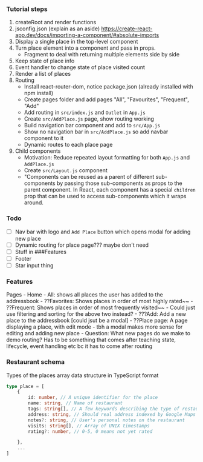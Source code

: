 
### Tutorial steps
1. createRoot and render functions
1. jsconfig.json (explain as an aside) https://create-react-app.dev/docs/importing-a-component/#absolute-imports
1. Display a single place in the top-level component
1. Turn place element into a component and pass in props.
    - Fragment to deal with returning multiple elements side by side
1. Keep state of place info
1. Event handler to change state of place visited count
1. Render a list of places
1. Routing
    - Install react-router-dom, notice package.json (already installed with npm install)
    - Create pages folder and add pages "All", "Favourites", "Frequent", "Add"
    - Add routing in `src/index.js` and `Outlet` in `App.js`
    - Create `src/AddPlace.js` page, show routing working
    - Build navigation bar component and add to `src/App.js`
    - Show no navigation bar in `src/AddPlace.js` so add navbar component to it
    - Dynamic routes to each place page
1. Child components
    - Motivation: Reduce repeated layout formatting for both `App.js` and `AddPlace.js`
    - Create `src/Layout.js` component
    - "Components can be reused as a parent of different sub-components by passing those sub-components as props to the parent component. In React, each component has a special `children` prop that can be used to access sub-components which it wraps around.

### Todo

- [ ] Nav bar with logo and `Add Place` button which opens modal for adding new place
- [ ] Dynamic routing for place page??? maybe don't need
- [ ] Stuff in ###Features
- [ ] Footer
- [ ] Star input thing

### Features
Pages
    - Home
    - All: shows all places the user has added to the addressbook
    - ??Favorites: Shows places in order of most highly rated~~
    - ??Frequent: Shows places in order of most frequently visited~~
    - Could just use filtering and sorting for the above two instead?
    - ???Add: Add a new place to the addressbook [could jsut be a modal]
    - ??Place page: A page displaying a place, with edit mode
    - tbh a modal makes more sense for editing and adding new place
    - Question: What new pages do we make to demo routing? Has to be something that comes after teaching state, lifecycle, event handling etc bc it has to come after routing

### Restaurant schema
Types of the places array data structure in TypeScript format
```ts
type place = [
    {
        id: number, // A unique identifier for the place
        name: string, // Name of restaurant
        tags: string[], // A few keywords describing the type of restaurant
        address: string, // Should real address indexed by Google Maps
        notes?: string, // User's personal notes on the restaurant
        visits: string[], // Array of UNIX timestamps
        rating?: number, // 0-5, 0 means not yet rated

    },
    ...
]
```